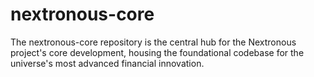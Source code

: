 # nextronous-core
The nextronous-core repository is the central hub for the Nextronous project's core development, housing the foundational codebase for the universe's most advanced financial innovation.
